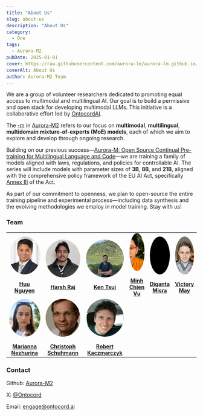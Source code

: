 ```yaml
---
title: "About Us"
slug: about-us
description: "About Us"
category:
  - One
tags:
  - Aurora-M2
pubDate: 2025-01-01
cover: https://raw.githubusercontent.com/aurora-lm/aurora-lm.github.io/main/assets/images/about_us/aurora-lm-logo.png
coverAlt: About Us
author: Aurora-M2 Team
---
```


We are a group of volunteer researchers dedicated to promoting equal access to multimodal and multilingual AI. Our goal is to build a permissive and open stack for developing multimodal LLMs. This initiative is a collaborative effort led by [OntocordAI](https://www.ontocord.ai/). 

The <u>-m</u> in <u>Aurora-M2</u> refers to our focus on **multimodal**, **multilingual**, **multidomain mixture-of-experts (MoE) models**, each of which we aim to explore and develop through ongoing research.

Building on our previous success—<u>[Aurora-M: Open Source Continual Pre-training for Multilingual Language and Code](https://arxiv.org/abs/2404.00399)</u>—we are training a family of models aligned with laws, regulations, and policies for controllable AI. The series will include models with parameter sizes of **3B**, **8B**, and **21B**, aligned with the comprehensive policy framework of the EU AI Act, specifically [Annex III](https://artificialintelligenceact.eu/annex/3/) of the Act. 

As part of our commitment to openness, we plan to open-source the entire training pipeline and experimental process—including data synthesis and the evolving methodologies we employ in model training. Stay with us!
### Team

<!DOCTYPE html>
<html lang="en">
<head>
  <meta charset="UTF-8">
  <title>Team Members</title>
  <style>
    .circular-img {
      width: 100px;
      height: 100px;
      border-radius: 50%;
      object-fit: cover;
      display: block;
      margin: 0 auto;
    }
  </style>
</head>
<body>
  <table style="table-layout: fixed; width: 100%; border-collapse: collapse;">
    <tr>
      <td style="width: 16.66%; text-align: center; vertical-align: middle; height: 150px;">
        <img 
          src="https://raw.githubusercontent.com/aurora-lm/aurora-lm.github.io/main/assets/images/about_us/huu.jpeg" 
          class="circular-img" 
          alt="Huu Nguyen" 
        /><br>
        <strong><a href="https://www.linkedin.com/in/huu-ai-machine-learning/">Huu Nguyen</a></strong>
      </td>
      <td style="width: 16.66%; text-align: center; vertical-align: middle; height: 150px;">
        <img 
          src="https://raw.githubusercontent.com/aurora-lm/aurora-lm.github.io/main/assets/images/about_us/harsh.jpeg" 
          class="circular-img" 
          alt="Harsh Raj" 
        /><br>
        <strong><a href="https://harshraj172.github.io/">Harsh Raj</a></strong>
      </td>
      <td style="width: 16.66%; text-align: center; vertical-align: middle; height: 150px;">
        <img 
          src="https://raw.githubusercontent.com/aurora-lm/aurora-lm.github.io/main/assets/images/about_us/ken.jpg" 
          class="circular-img" 
          alt="Ken Tsui" 
        /><br>
        <strong><a href="https://github.com/kenhktsui">Ken Tsui</a></strong>
      </td>
      <td style="width: 16.66%; text-align: center; vertical-align: middle; height: 150px;">
        <img 
          src="https://raw.githubusercontent.com/aurora-lm/aurora-lm.github.io/main/assets/images/about_us/chien.jpg" 
          class="circular-img" 
          alt="Minh Chien Vu" 
        /><br>
        <strong><a href="https://scholar.google.com/citations?user=wcbZoCgAAAAJ&hl=en">Minh Chien Vu</a></strong>
      </td>
      <td style="width: 16.66%; text-align: center; vertical-align: middle; height: 150px;">
        <img 
          src="https://raw.githubusercontent.com/aurora-lm/aurora-lm.github.io/main/assets/images/about_us/diganta.png" 
          class="circular-img" 
          alt="Diganta Misra" 
        /><br>
        <strong><a href="https://digantamisra98.github.io/">Diganta Misra</a></strong>
      </td>
      <td style="width: 16.66%; text-align: center; vertical-align: middle; height: 150px;">
        <img 
          src="https://raw.githubusercontent.com/aurora-lm/aurora-lm.github.io/main/assets/images/about_us/victor.jpg" 
          class="circular-img" 
          alt="Victory May" 
        /><br>
        <strong><a href="https://mrcabbage972.github.io/">Victory May</a></strong>
      </td>
    </tr>
    <tr>
      <td style="width: 33.33%; text-align: center; vertical-align: middle; height: 150px;">
        <img 
          src="https://raw.githubusercontent.com/aurora-lm/aurora-lm.github.io/main/assets/images/about_us/marrianna.png" 
          class="circular-img" 
          alt="Marianna Nezhurina" 
        /><br>
        <strong><a href="https://scholar.google.ru/citations?user=2KPv4VYAAAAJ&hl=en">Marianna Nezhurina</a></strong>
      </td>
      <td style="width: 33.33%; text-align: center; vertical-align: middle; height: 150px;">
        <img 
          src="https://raw.githubusercontent.com/aurora-lm/aurora-lm.github.io/main/assets/images/about_us/cristoph.png" 
          class="circular-img" 
          alt="Christoph Schuhmann" 
        /><br>
        <strong><a href="https://scholar.google.com/citations?user=EvrlaSAAAAAJ&hl=en">Christoph Schuhmann</a></strong>
      </td>
      <td style="width: 33.33%; text-align: center; vertical-align: middle; height: 150px;">
        <img 
          src="https://raw.githubusercontent.com/aurora-lm/aurora-lm.github.io/main/assets/images/about_us/rob.png" 
          class="circular-img" 
          alt="Robert Kaczmarczyk" 
        /><br>
        <strong><a href="https://scholar.google.com/citations?user=qj7YcjcAAAAJ&hl=en">Robert Kaczmarczyk</a></strong>
      </td>
    </tr>
  </table>
</body>
</html>


<!-- ### Acknowledgement
Members are funded by the [Berkeley Sky Computing ](https://sky.cs.berkeley.edu/). The compute resources are also generously supported by [Lambda Labs](https://lambdalabs.com/) and [Anyscale](https://www.anyscale.com/). -->

### Contact
<!-- X: [@Ontocord](https://x.com/Ontocord) -->

Github: [Aurora-M2](https://github.com/aurora-lm)

X: [@Ontocord](https://x.com/Ontocord) 

Email: engage@ontocord.ai

<!-- Huggingface: [ontocord](https://huggingface.co/ontocord)
